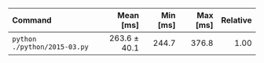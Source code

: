 | Command | Mean [ms] | Min [ms] | Max [ms] | Relative |
|:---|---:|---:|---:|---:|
| `python ./python/2015-03.py` | 263.6 ± 40.1 | 244.7 | 376.8 | 1.00 |
